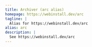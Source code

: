 ```yaml
---
title: Archiver (arc alias)
homepage: https://webinstall.dev/arc
tagline: |
  Alias for https://webinstall.dev/arc
alias: arc
description: |
  See https://webinstall.dev/arc
---
```

